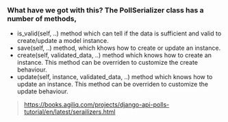 ### What have we got with this? The PollSerializer class has a number of methods,

* is_valid(self, ..) method which can tell if the data is sufficient and valid to create/update a model instance.
* save(self, ..) method, which khows how to create or update an instance.
* create(self, validated_data, ..) method which knows how to create an instance. This method can be overriden to customize the create behaviour.
* update(self, instance, validated_data, ..) method which knows how to update an instance. This method can be overriden to customize the update behaviour.

> https://books.agiliq.com/projects/django-api-polls-tutorial/en/latest/serailizers.html